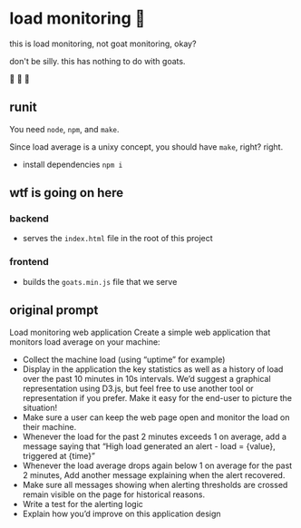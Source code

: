 # load monitoring :goat:
this is load monitoring, not goat monitoring, okay? 

don't be silly. this has nothing to do with goats.

:goat: :goat: :goat:

## runit
You need `node`, `npm`, and `make`. 

Since load average is a unixy concept, you should have `make`, right? right. 

- install dependencies `npm i`

## wtf is going on here

### backend
- serves the `index.html` file in the root of this project

### frontend
- builds the `goats.min.js` file that we serve


## original prompt

Load monitoring web application
Create a simple web application that monitors load average on your machine:
- Collect the machine load (using “uptime” for example)
- Display in the application the key statistics as well as a history of load over the past 10 minutes in 10s intervals. We’d suggest a graphical representation using D3.js, but feel free to use another tool or representation if you prefer. Make it easy for the end-user to picture the situation!
- Make sure a user can keep the web page open and monitor the load on their machine.
- Whenever the load for the past 2 minutes exceeds 1 on average, add a message saying that “High load generated an alert - load = {value}, triggered at {time}”
- Whenever the load average drops again below 1 on average for the past 2 minutes, Add another message explaining when the alert recovered. 
- Make sure all messages showing when alerting thresholds are crossed remain visible on the page for historical reasons.
- Write a test for the alerting logic
- Explain how you’d improve on this application design